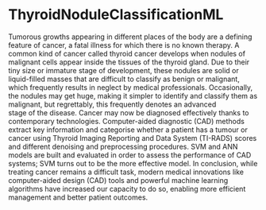 # ThyroidNoduleClassificationML
Tumorous growths appearing in different places of the body are a defining feature of cancer, a fatal illness for which there is no known therapy. A common kind of cancer called thyroid cancer develops when nodules of malignant cells appear inside the tissues of the thyroid gland. Due to their tiny size or immature stage of development, these nodules are solid or liquid-filled masses that are difficult to classify as benign or malignant, which frequently results in neglect by medical professionals. Occasionally, the nodules may get huge, making it simpler to identify and classify them as malignant, but regrettably, this frequently denotes an advanced stage of the disease. Cancer may now be diagnosed effectively thanks to contemporary technologies. Computer-aided diagnostic (CAD) methods extract key information and categorise whether a patient has a tumour or cancer using Thyroid Imaging Reporting and Data System (TI-RADS) scores and different denoising and preprocessing procedures. SVM and ANN models are built and evaluated in order to assess the performance of CAD systems; SVM turns out to be the more effective model. In conclusion, while treating cancer remains a difficult task, modern medical innovations like computer-aided design (CAD) tools and powerful machine learning algorithms have increased our capacity to do so, enabling more efficient management and better patient outcomes.
